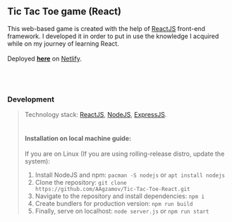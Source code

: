 ## Tic Tac Toe game (React)
This web-based game is created with the help of [ReactJS](https://reactjs.org/) front-end framework.
I developed it in order to put in use the knowledge I acquired while on my journey of learning React.
<br>
<br>
Deployed [<ins>__here__</ins>](https://aagzamov-tictactoe.netlify.app/) on [Netlify](https://netlify.com).
<br>
<br>
<br><br>
### Development
> Technology stack: [ReactJS](https://reactjs.org/), [NodeJS](https://nodejs.org), [ExpressJS](https://expressjs.com/).
> <br><br>
> 
> #### Installation on local machine guide:
> If you are on Linux (If you are using rolling-release distro, update the system):
> 1. Install NodeJS and npm: `pacman -S nodejs` or `apt install nodejs`
> 2. Clone the repository: `git clone https://github.com/AAgzamov/Tic-Tac-Toe-React.git`
> 3. Navigate to the repository and install dependencies: `npm i`
> 4. Create bundlers for production version: `npm run build`
> 5. Finally, serve on localhost: `node server.js` or `npm run start`
> 


